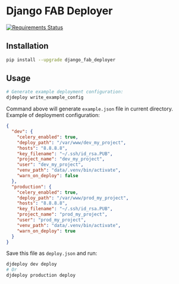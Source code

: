 # Django FAB Deployer #

[![Requirements Status](https://requires.io/github/illagrenan/django-fab-deployer/requirements.svg?branch=master)](https://requires.io/github/illagrenan/django-fab-deployer/requirements/?branch=master)

## Installation ##

```bash
pip install --upgrade django_fab_deployer
```

## Usage ##

```bash
# Generate example deployment configuration:
djdeploy write_example_config
```

Command above will generate `example.json` file in current directory. Example of deployment configuration:

```json
{
  "dev": {
    "celery_enabled": true, 
    "deploy_path": "/var/www/dev_my_project", 
    "hosts": "8.8.8.8", 
    "key_filename": "~/.ssh/id_rsa.PUB", 
    "project_name": "dev_my_project", 
    "user": "dev_my_project", 
    "venv_path": "data/.venv/bin/activate", 
    "warn_on_deploy": false
  }, 
  "production": {
    "celery_enabled": true, 
    "deploy_path": "/var/www/prod_my_project", 
    "hosts": "8.8.8.8", 
    "key_filename": "~/.ssh/id_rsa.PUB", 
    "project_name": "prod_my_project", 
    "user": "prod_my_project", 
    "venv_path": "data/.venv/bin/activate", 
    "warn_on_deploy": true
  }
}
```

Save this file as `deploy.json` and run:

```bash
djdeploy dev deploy
# Or
djdeploy production deploy
```